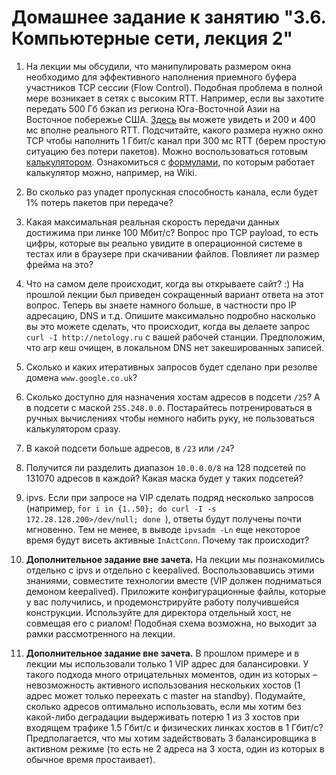 # Домашнее задание к занятию "3.6. Компьютерные сети, лекция 2"

1. На лекции мы обсудили, что манипулировать размером окна необходимо для эффективного наполнения приемного буфера участников TCP сессии (Flow Control). Подобная проблема в полной мере возникает в сетях с высоким RTT. Например, если вы захотите передать 500 Гб бэкап из региона Юга-Восточной Азии на Восточное побережье США. [Здесь](https://www.cloudping.co/grid) вы можете увидеть и 200 и 400 мс вполне реального RTT. Подсчитайте, какого размера нужно окно TCP чтобы наполнить 1 Гбит/с канал при 300 мс RTT (берем простую ситуацию без потери пакетов). Можно воспользоваться готовым [калькулятором](https://www.switch.ch/network/tools/tcp_throughput/). Ознакомиться с [формулами](https://en.wikipedia.org/wiki/TCP_tuning), по которым работает калькулятор можно, например, на Wiki.

1. Во сколько раз упадет пропускная способность канала, если будет 1% потерь пакетов при передаче?

1. Какая  максимальная реальная скорость передачи данных достижима при линке 100 Мбит/с? Вопрос про TCP payload, то есть цифры, которые вы реально увидите в операционной системе в тестах или в браузере при скачивании файлов. Повлияет ли размер фрейма на это?

1. Что на самом деле происходит, когда вы открываете сайт? :)
На прошлой лекции был приведен сокращенный вариант ответа на этот вопрос. Теперь вы знаете намного больше, в частности про IP адресацию, DNS и т.д.
Опишите максимально подробно насколько вы это можете сделать, что происходит, когда вы делаете запрос `curl -I http://netology.ru` с вашей рабочей станции. Предположим, что arp кеш очищен, в локальном DNS нет закешированных записей.

1. Сколько и каких итеративных запросов будет сделано при резолве домена `www.google.co.uk`?

1. Сколько доступно для назначения хостам адресов в подсети `/25`? А в подсети с маской `255.248.0.0`. Постарайтесь потренироваться в ручных вычислениях чтобы немного набить руку, не пользоваться калькулятором сразу.

1. В какой подсети больше адресов, в `/23` или `/24`?

1. Получится ли разделить диапазон `10.0.0.0/8` на 128 подсетей по 131070 адресов в каждой? Какая маска будет у таких подсетей?

1. ipvs. Если при запросе на VIP сделать подряд несколько запросов (например, `for i in {1..50}; do curl -I -s 172.28.128.200>/dev/null; done `), ответы будут получены почти мгновенно. Тем не менее, в выводе `ipvsadm -Ln` еще некоторое время будут висеть активные `InActConn`. Почему так происходит?

1. **Дополнительное задание вне зачета.** На лекции мы познакомились отдельно с ipvs и отдельно с keepalived. Воспользовавшись этими знаниями, совместите технологии вместе (VIP должен подниматься демоном keepalived). Приложите конфигурационные файлы, которые у вас получились, и продемонстрируйте работу получившейся конструкции. Используйте для директора отдельный хост, не совмещая его с риалом! Подобная схема возможна, но выходит за рамки рассмотренного на лекции.

1. **Дополнительное задание вне зачета.** В прошлом примере и в лекции мы использовали только 1 VIP адрес для балансировки. У такого подхода много отрицательных моментов, один из которых – невозможность активного использования нескольких хостов (1 адрес может только переехать с master на standby). Подумайте, сколько адресов оптимально использовать, если мы хотим без какой-либо деградации выдерживать потерю 1 из 3 хостов при входящем трафике 1.5 Гбит/с и физических линках хостов в 1 Гбит/с? Предполагается, что мы хотим задействовать 3 балансировщика в активном режиме (то есть не 2 адреса на 3 хоста, один из которых в обычное время простаивает).
